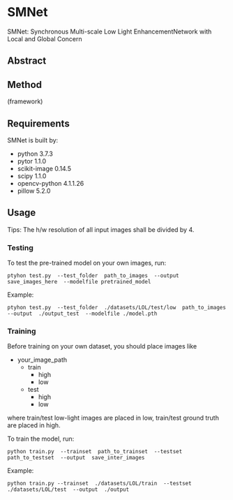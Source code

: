 # SMNet
SMNet: Synchronous Multi-scale Low Light EnhancementNetwork with Local and Global Concern
## Abstract
## Method
(framework)

## Requirements
SMNet is built by:
- python 3.7.3
- pytor 1.1.0
- scikit-image   0.14.5  
- scipy   1.1.0     
- opencv-python    4.1.1.26   
- pillow   5.2.0 

## Usage
Tips: The h/w resolution of all input images   shall be divided by 4.
### Testing
To test the pre-trained model on your own images, run:

```
ptyhon test.py  --test_folder  path_to_images  --output save_images_here  --modelfile pretrained_model 
```
Example:
```
ptyhon test.py  --test_folder  ./datasets/LOL/test/low  path_to_images  --output  ./output_test  --modelfile ./model.pth
```

### Training
Before training  on your own dataset, you should place images like 
- your_image_path
  - train
    - high
    - low
  - test
    - high
    - low


where train/test low-light images are placed in low, train/test ground truth are placed in high.

To train the model, run:
```
python train.py  --trainset  path_to_trainset  --testset path_to_testset  --output  save_inter_images
```
Example:
```
python train.py --trainset  ./datasets/LOL/train  --testset  ./datasets/LOL/test  --output  ./output
```
